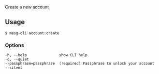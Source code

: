 Create a new account

## Usage
```
$ mesg-cli account:create
```

### Options
```
-h, --help               show CLI help
-q, --quiet
--passphrase=passphrase  (required) Passphrase to unlock your account
--silent
```
